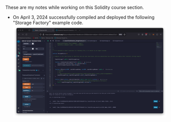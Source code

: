 These are my notes while working on this Solidity course section.

- On April 3, 2024 successfully compiled and deployed the following "Storage Factory" example code.
![alt text](image.png)